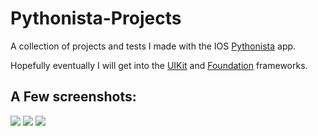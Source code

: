 # Pythonista-Projects
A collection of projects and tests I made with the IOS [Pythonista](http://omz-software.com/pythonista/) app.

Hopefully eventually I will get into the [UIKit](https://developer.apple.com/library/ios/documentation/UIKit/Reference/UIKit_Framework/) and [Foundation](https://developer.apple.com/library/mac/documentation/Cocoa/Reference/Foundation/ObjC_classic/) frameworks.
## A Few screenshots:

![](https://raw.githubusercontent.com/TutorialDoctor/Pythonista-Projects/master/Projects/UI/Code%20Fun/Images/screen1.PNG)
![](https://raw.githubusercontent.com/TutorialDoctor/Pythonista-Projects/master/Projects/UI/Code%20Fun/Images/screen2.PNG)
![](https://github.com/TutorialDoctor/Pythonista-Projects/blob/master/Projects/UI/Navigation%20View%20Tutorial/screen1.png)
